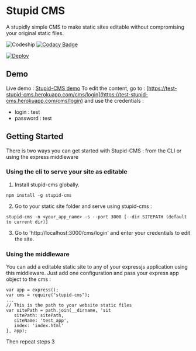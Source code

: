 # Stupid CMS
A stupidly simple CMS to make static sites editable without compromising your original static files.


![Codeship](https://codeship.com/projects/77c806e0-42bd-0134-297e-6295fca7620e/status?branch=master "Codeship")
[![Codacy Badge](https://api.codacy.com/project/badge/Grade/b5a95265fda942e6be4e5ec1ea94a044)](https://www.codacy.com/app/guillaume-jacquart/stupid-cms-db?utm_source=github.com&amp;utm_medium=referral&amp;utm_content=guillaumejacquart/stupid-cms-db&amp;utm_campaign=Badge_Grade)

[![Deploy](https://www.herokucdn.com/deploy/button.svg)](https://heroku.com/deploy)



## Demo
Live demo : [Stupid-CMS demo](https://test-stupid-cms.herokuapp.com/)
To edit the content, go to : [https://test-stupid-cms.herokuapp.com/cms/login](https://test-stupid-cms.herokuapp.com/cms/login) and use the credentials :
* login : test
* password : test

## Getting Started
There is two ways you can get started with Stupid-CMS : from the CLI or using the express middleware

### Using the cli to serve your site as editable
1) Install stupid-cms globally. 

```
npm install -g stupid-cms
```

2) Go to your static site folder and serve using stupid-cms : 

```
stupid-cms -n <your_app_name> -s --port 3000 [--dir SITEPATH (default to current dir)]
```

3) Go to 'http://localhost:3000/cms/login' and enter your credentials to edit the site.

### Using the middleware
You can add a editable static site to any of your expressjs application using this middleware. Just add one configuration and pass your express app object to the cms :
 ```
var app = express();
var cms = require("stupid-cms");
...
// This is the path to your website static files
var sitePath = path.join(__dirname, 'sit
	sitePath: sitePath,
	siteName: 'test_app',
	index: 'index.html'
}, app);
```

Then repeat steps 3
